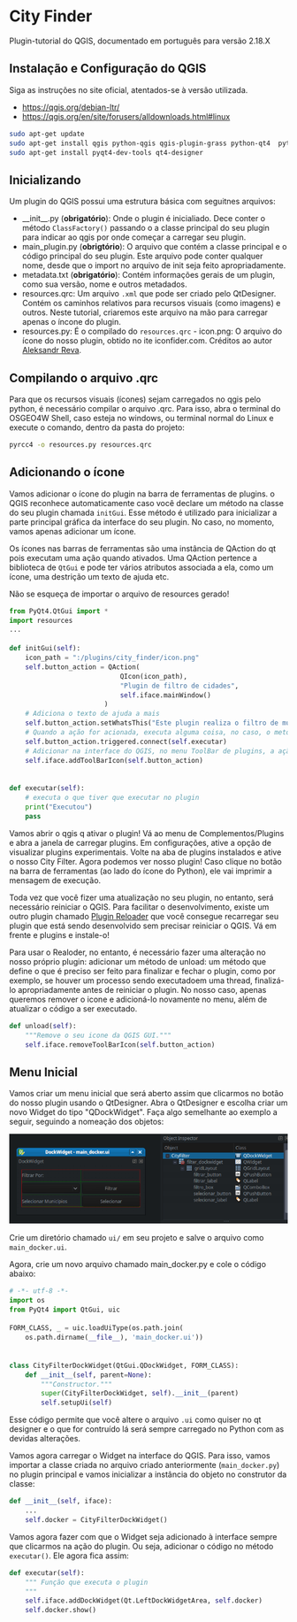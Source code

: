 # City Finder
Plugin-tutorial do QGIS, documentado em português para versão 2.18.X

## Instalação e Configuração do QGIS
Siga as instruções no site oficial, atentados-se à versão utilizada.

- https://qgis.org/debian-ltr/
- https://qgis.org/en/site/forusers/alldownloads.html#linux

```sh
sudo apt-get update
sudo apt-get install qgis python-qgis qgis-plugin-grass python-qt4  python-qt4-dev
sudo apt-get install pyqt4-dev-tools qt4-designer
```

## Inicializando
Um plugin do QGIS possui uma estrutura básica com seguitnes arquivos:

- \_\_init\_\_.py (__obrigatório__): Onde o plugin é inicialiado. Dece conter o método  `ClassFactory()` passando o a classe principal do seu plugin para indicar ao qgis por onde começar a carregar seu plugin.
- main_plugin.py (__obrigtório__): O arquivo que contém a classe principal e o código principal do seu plugin. Este arquivo pode conter qualquer nome, desde que o import no arquivo de init seja feito apropriadamente.
- metadata.txt (__obrigatório__): Contém informações gerais de um plugin, como sua versão, nome e outros metadados.
- resources.qrc: Um arquivo `.xml` que pode ser criado pelo QtDesigner. Contém os caminhos relativos para recursos visuais (como imagens) e outros. Neste tutorial, criaremos este arquivo na mão para carregar apenas o íncone do plugin.
- resources.py: É o compilado do `resources.qrc`
​- icon.png: O arquivo do ícone do nosso plugin, obtido no ite iconfider.com. Créditos ao autor [Aleksandr Reva](https://www.iconfinder.com/icons/1267304/bank_location_map_office_pin_icon).


## Compilando o arquivo .qrc
Para que os recursos visuais (ícones) sejam carregados no qgis pelo python, é necessário compilar o arquivo .qrc. Para isso, abra o terminal do OSGEO4W Shell, caso esteja no windows, ou terminal normal do Linux e execute o comando, dentro da pasta do projeto:

```sh
pyrcc4 -o resources.py resources.qrc
```
## Adicionando o ícone
Vamos adicionar o ícone do plugin na barra de ferramentas de plugins. o QGIS reconhece automaticamente caso você declare um método na classe do seu plugin chamada `initGui`. Esse método é utilizado para inicializar a parte principal gráfica da interface do seu plugin. No caso, no momento, vamos apenas adicionar um ícone.

Os ícones nas barras de ferramentas são uma instância de QAction do qt pois executam uma ação quando ativados. Uma QAction pertence a biblioteca de `QtGui` e pode ter vários atributos associada a ela, como um ícone, uma destrição um texto de ajuda etc.

Não se esqueça de importar o arquivo de resources gerado!


```python
from PyQt4.QtGui import *
import resources
...

def initGui(self):
    icon_path = ":/plugins/city_finder/icon.png"
    self.button_action = QAction(
                            QIcon(icon_path),
                            "Plugin de filtro de cidades",
                            self.iface.mainWindow()
                        )
    # Adiciona o texto de ajuda a mais
    self.button_action.setWhatsThis("Este plugin realiza o filtro de municípios...")
    # Quando a ação for acionada, executa alguma coisa, no caso, o metodo executar
    self.button_action.triggered.connect(self.executar)
    # Adicionar na interface do QGIS, no menu ToolBar de plugins, a ação desejada
    self.iface.addToolBarIcon(self.button_action)


def executar(self):
    # executa o que tiver que executar no plugin
    print("Executou")
    pass

```

Vamos abrir o qgis q ativar o plugin! Vá ao menu de Complementos/Plugins e abra a janela de carregar plugins. Em  configurações, ative a opção de visualizar plugins experimentais. Volte na aba de plugins instalados e ative o nosso City Filter. Agora podemos ver nosso plugin! Caso clique no botão na barra de ferramentas (ao lado do ícone do Python), ele vai imprimir a mensagem de execução.

Toda vez que você fizer uma atualização no seu plugin, no entanto, será necessário reiniciar o QGIS. Para facilitar o desenvolvimento, existe um outro plugin chamado [Plugin Reloader](https://plugins.qgis.org/plugins/plugin_reloader/) que você consegue recarregar seu plugin que está sendo desenvolvido sem precisar reiniciar o QGIS. Vá em frente e plugins e instale-o!

Para usar o Realoder, no entanto, é necessário fazer uma alteração no nosso próprio plugin: adicionar um método de unload: um método que define o que é preciso ser feito para finalizar e fechar o plugin, como por exemplo, se houver um processo sendo executadoem uma thread, finalizá-lo apropriadamente antes de reiniciar o plugin. No nosso caso, apenas queremos remover o icone e adicioná-lo novamente no menu, além de atualizar o código a ser executado.

```python
def unload(self):
    """Remove o seu icone da QGIS GUI."""
    self.iface.removeToolBarIcon(self.button_action)
```

## Menu Inicial
Vamos criar um menu inicial que será aberto assim que clicarmos no botão do nosso plugin usando o QtDesigner. Abra o QtDesigner e escolha criar um novo Widget do tipo "QDockWidget". Faça algo semelhante ao exemplo a seguir, seguindo a nomeação dos objetos:

![Screenshot1](./img/screenshot1.png)

Crie um diretório chamado `ui/` em seu projeto e salve o arquivo como `main_docker.ui`.

Agora, crie um novo arquivo chamado main_docker.py e cole o código abaixo:

```python
# -*- utf-8 -*-
import os
from PyQt4 import QtGui, uic

FORM_CLASS, _ = uic.loadUiType(os.path.join(
    os.path.dirname(__file__), 'main_docker.ui'))


class CityFilterDockWidget(QtGui.QDockWidget, FORM_CLASS):
    def __init__(self, parent=None):
        """Constructor."""
        super(CityFilterDockWidget, self).__init__(parent)
        self.setupUi(self)
```

Esse código permite que você altere o arquivo `.ui` como quiser no qt designer e o que for contruído lá será sempre carregado no Python com as devidas alterações.

Vamos agora carregar o Widget na interface do QGIS. Para isso, vamos importar a classe criada no arquivo criado anteriormente (`main_docker.py`) no plugin principal e vamos inicializar a instância do objeto no construtor da classe:

```python
def __init__(self, iface):
    ...
    self.docker = CityFilterDockWidget()
```

Vamos agora fazer com que o Widget seja adicionado à interface sempre que clicarmos na ação do plugin. Ou seja, adicionar o código no método `executar()`. Ele agora fica assim:

```python
def executar(self):
    """ Função que executa o plugin
    """
    self.iface.addDockWidget(Qt.LeftDockWidgetArea, self.docker)
    self.docker.show()
```

